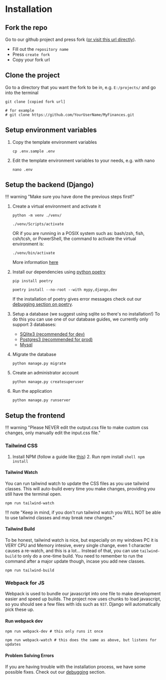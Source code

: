 # Installation

## Fork the repo

Go to our github project and press fork ([or visit this url directly](https://github.com/TreyWW/MyFinances/fork)).

- Fill out the `repository name`
- Press `create fork`
- Copy your fork url

## Clone the project

Go to a directory that you want the fork to be in, e.g. `E:/projects/` and go into the terminal

```shell
git clone [copied fork url]

# for example
# git clone https://github.com/YourUserName/MyFinances.git
```

## Setup environment variables

1. Copy the template environment variables
    ```shell
    cp .env.sample .env
    ```
2. Edit the template environment variables to your needs, e.g. with nano
    ```shell
   nano .env
    ```

## Setup the backend (Django)

!!! warning "Make sure you have done the previous steps first!"


1. Create a virtual environment and activate it

	```shell
	python -m venv ./venv/

 	./venv/Scripts/activate
	```
    OR if you are running in a POSIX system such as: bash/zsh, fish, csh/tcsh, or PowerShell, the command to activate the virtual environment is:

    ```shell
    ./venv/bin/activate
    ```
    More information [here](https://docs.python.org/3/library/venv.html)  

2. Install our dependencies using [python poetry](https://python-poetry.org/docs/#installing-manually)
   ```shell
   pip install poetry

   poetry install --no-root --with mypy,django,dev
   ```
   If the installation of poetry gives error messages check out our [debugging section on poetry](../debugging/poetry.md).  

3. Setup a database (we suggest using sqlite so there's no installation!)
   To do this you can use one of our database guides, we currently only support 3 databases:
   	- [SQlite3 (recommended for dev)](./databases/sqlite.md)
   	- [Postgres3 (recommended for prod)](./databases/postgres.md)
   	- [Mysql](./databases/mysql.md)

4. Migrate the database
    ```shell
    python manage.py migrate
    ```
5.  Create an administrator account
    ```shell
    python manage.py createsuperuser
    ```

6. Run the application
    ```shell
    python manage.py runserver
    ```

## Setup the frontend

!!! warning "Please NEVER edit the output.css file to make custom css changes, only manually edit the input.css file."

### Tailwind CSS

1. Install NPM (follow a guide like [this](https://docs.npmjs.com/downloading-and-installing-node-js-and-npm))
   2. Run npm install
       ```shell
       npm install
       ```

#### Tailwind Watch

You can run tailwind watch to update the CSS files as you use tailwind classes. This will auto-build every time you make
changes, providing you still have the terminal open.

```shell
npm run tailwind-watch
```

!!! note "Keep in mind, if you don't run tailwind watch you WILL NOT be able to use tailwind classes and may break new changes."

#### Tailwind Build

To be honest, tailwind watch is nice, but especially on my windows PC it is VERY CPU and Memory intesive, every single change,
even 1 character causes a re-watch, and this is a lot... Instead of that, you can use `tailwind-build` to only do a one-time
build. You need to remember to run the command after a major update though, incase you add new classes.

```shell
npm run tailwind-build
```

### Webpack for JS

Webpack is used to bundle our javascript into one file to make development easier and speed up builds. The project now uses
chunks to load javascript, so you should see a few files with ids such as `937`. Django will automatically pick these up.


#### Run webpack dev

```shell
npm run webpack-dev # this only runs it once

npm run webpack-watch # this does the same as above, but listens for updates
```

#### Problem Solving Errors
If you are having trouble with the installation process, we have some possible fixes. Check out our [debugging](../debugging/) section.
